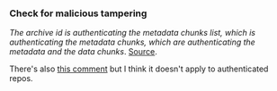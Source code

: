 ### Check for malicious tampering

_The archive id is authenticating the metadata chunks list, which is authenticating the metadata chunks, which are authenticating the metadata and the data chunks_. [Source](https://github.com/borgbackup/borg/issues/2251#issuecomment-284189633).

There's also [this comment](https://github.com/borgbackup/borg/issues/1772#issuecomment-257636035) but I think it doesn't apply to authenticated repos.
